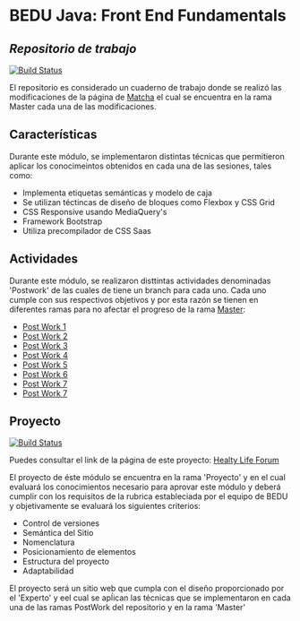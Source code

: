 # BEDU Java: Front End Fundamentals
## _Repositorio de trabajo_

[![Build Status](https://travis-ci.org/joemccann/dillinger.svg?branch=Master)](https://travis-ci.org/joemccann/dillinger)

El repositorio es considerado un cuaderno de trabajo donde se realizó las modificaciones de la página de [Matcha](https://bedu-fef.netlify.app/) el cual se encuentra en la rama Master cada una de las modificaciones.

## Características

Durante este módulo, se implementaron distintas técnicas que permitieron aplicar los conocimeintos obtenidos en cada una de las sesiones, tales como: 

- Implementa etiquetas semánticas y modelo de caja
- Se utilizan téctincas de diseño de bloques como Flexbox y CSS Grid
- CSS Responsive usando MediaQuery's
- Framework Bootstrap
- Utiliza precompilador de CSS Saas

## Actividades

Durante este módulo, se realizaron disttintas actividades denominadas 'Postwork' de las cuales de tiene un branch para cada uno. Cada uno cumple con sus respectivos objetivos y por esta razón se tienen en diferentes ramas para no afectar el progreso de la rama [Master](https://github.com/Gerardo-MU/JavaFullStack-FrontEndFundamentals/tree/Master):

- [Post Work 1](https://github.com/Gerardo-MU/JavaFullStack-FrontEndFundamentals/tree/PostWork-1) 
- [Post Work 2](https://github.com/Gerardo-MU/JavaFullStack-FrontEndFundamentals/tree/PostWork-2)
- [Post Work 3](https://github.com/Gerardo-MU/JavaFullStack-FrontEndFundamentals/tree/PostWork-3)
- [Post Work 4](https://github.com/Gerardo-MU/JavaFullStack-FrontEndFundamentals/tree/PostWork-4)
- [Post Work 5](https://github.com/Gerardo-MU/JavaFullStack-FrontEndFundamentals/tree/PostWork-5)
- [Post Work 6](https://github.com/Gerardo-MU/JavaFullStack-FrontEndFundamentals/tree/PostWork-6)
- [Post Work 7](https://github.com/Gerardo-MU/JavaFullStack-FrontEndFundamentals/tree/PostWork-7) 
- [Post Work 7](https://github.com/Gerardo-MU/JavaFullStack-FrontEndFundamentals/tree/PostWork-8) 

## Proyecto
[![Build Status](https://travis-ci.org/joemccann/dillinger.svg?branch=Proyecto)](https://travis-ci.org/joemccann/dillinger)

Puedes consultar el link de la página de este proyecto: [Healty Life Forum](https://gmu-frontendfundamentals-proyect.netlify.app/)

El proyecto de éste módulo se encuentra en la rama 'Proyecto' y en el cual evaluará los conocimientos necesario para aprovar este módulo y deberá cumplir con los requisitos de la rubrica estableciada por el equipo de BEDU y objetivamente se evaluará los siguientes criterios: 
- Control de versiones 
- Semántica del Sitio 
- Nomenclatura 
- Posicionamiento de elementos 
- Estructura del proyecto 
- Adaptabilidad  

El proyecto será un sitio web que cumpla con el diseño proporcionado por el 'Experto' y eel cual se apĺican las técnicas que se implementaron en cada una de las ramas PostWork del repositorio y en la rama 'Master'

